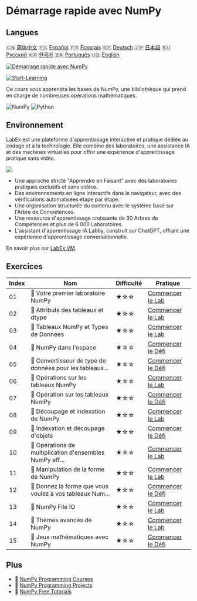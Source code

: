 # Démarrage rapide avec NumPy

## Langues

🇨🇳 [简体中文](README_zh.md) 🇪🇸 [Español](README_es.md) 🇫🇷 [Français](README_fr.md) 🇩🇪 [Deutsch](README_de.md) 🇯🇵 [日本語](README_ja.md) 🇷🇺 [Русский](README_ru.md) 🇰🇷 [한국어](README_ko.md) 🇧🇷 [Português](README_pt.md) 🇺🇸 [English](README.md) 

[![Démarrage rapide avec NumPy](https://cover-creator.labex.io/quick-start-with-numpy.png?lang=fr)](https://labex.io/fr/courses/quick-start-with-numpy)

[![Start-Learning](https://img.shields.io/badge/Start-Learning-whitesmoke?style=for-the-badge)](https://labex.io/fr/courses/quick-start-with-numpy)

Ce cours vous apprendra les bases de NumPy, une bibliothèque qui prend en charge de nombreuses opérations mathématiques.

![NumPy](https://img.shields.io/badge/NumPy-whitesmoke?style=for-the-badge&logo=numpy)
![Python](https://img.shields.io/badge/Python-whitesmoke?style=for-the-badge&logo=python)


## Environnement

LabEx est une plateforme d'apprentissage interactive et pratique dédiée au codage et à la technologie. Elle combine des laboratoires, une assistance IA et des machines virtuelles pour offrir une expérience d'apprentissage pratique sans vidéo.

![](https://tutorial-screenshot.getvm.io/images/vm-1725247253.png)

- Une approche stricte "Apprendre en Faisant" avec des laboratoires pratiques exclusifs et sans vidéos.
- Des environnements en ligne interactifs dans le navigateur, avec des vérifications automatisées étape par étape.
- Une organisation structurée du contenu avec le système basé sur l'Arbre de Compétences.
- Une ressource d'apprentissage croissante de 30 Arbres de Compétences et plus de 6 000 Laboratoires.
- L'assistant d'apprentissage IA Labby, construit sur ChatGPT, offrant une expérience d'apprentissage conversationnelle.

En savoir plus sur [LabEx VM](https://support.labex.io/using-labex/virtual-machine).

## Exercices

|   Index | Nom                                                      | Difficulté   | Pratique                                                                                                                                 |
|---------|----------------------------------------------------------|--------------|------------------------------------------------------------------------------------------------------------------------------------------|
|      01 | 📖 Votre premier laboratoire NumPy                       | ★☆☆          | <a target='_blank' href='https://labex.io/fr/tutorials/numpy-your-first-numpy-lab-92735'>Commencer le Lab</a>                            |
|      02 | 📖 Attributs des tableaux et dtype                       | ★☆☆          | <a target='_blank' href='https://labex.io/fr/tutorials/python-array-attributes-and-dtype-8027'>Commencer le Lab</a>                      |
|      03 | 📖 Tableaux NumPy et Types de Données                    | ★☆☆          | <a target='_blank' href='https://labex.io/fr/tutorials/python-numpy-arrays-and-data-types-4996'>Commencer le Lab</a>                     |
|      04 | 🎯 NumPy dans l'espace                                   | ★☆☆          | <a target='_blank' href='https://labex.io/fr/labs/python-numpy-in-space-33961'>Commencer le Défi</a>                                     |
|      05 | 🎯 Convertisseur de type de données pour les tableaux... | ★☆☆          | <a target='_blank' href='https://labex.io/fr/labs/python-numpy-array-datatype-converter-9187'>Commencer le Défi</a>                      |
|      06 | 📖 Opérations sur les tableaux NumPy                     | ★☆☆          | <a target='_blank' href='https://labex.io/fr/tutorials/numpy-numpy-array-operations-1403'>Commencer le Lab</a>                           |
|      07 | 🎯 Opération sur les tableaux NumPy                      | ★☆☆          | <a target='_blank' href='https://labex.io/fr/labs/numpy-numpy-array-operation-8708'>Commencer le Défi</a>                                |
|      08 | 📖 Découpage et indexation de NumPy                      | ★☆☆          | <a target='_blank' href='https://labex.io/fr/tutorials/python-numpy-slicing-and-indexing-352'>Commencer le Lab</a>                       |
|      09 | 🎯 Indexation et découpage d'objets                      | ★☆☆          | <a target='_blank' href='https://labex.io/fr/labs/python-array-indexing-and-slicing-38504'>Commencer le Défi</a>                         |
|      10 | 📖 Opérations de multiplication d'ensembles NumPy eff... | ★☆☆          | <a target='_blank' href='https://labex.io/fr/tutorials/python-efficient-numpy-array-multiplication-operations-5007'>Commencer le Lab</a> |
|      11 | 📖 Manipulation de la forme de NumPy                     | ★☆☆          | <a target='_blank' href='https://labex.io/fr/tutorials/numpy-numpy-shape-manipulation-214'>Commencer le Lab</a>                          |
|      12 | 🎯 Donnez la forme que vous voulez à vos tableaux Num... | ★☆☆          | <a target='_blank' href='https://labex.io/fr/labs/python-make-numpy-array-your-shape-8687'>Commencer le Défi</a>                         |
|      13 | 📖 NumPy File IO                                         | ★☆☆          | <a target='_blank' href='https://labex.io/fr/tutorials/python-numpy-file-io-127'>Commencer le Lab</a>                                    |
|      14 | 📖 Thèmes avancés de NumPy                               | ★☆☆          | <a target='_blank' href='https://labex.io/fr/tutorials/python-numpy-advanced-topics-11'>Commencer le Lab</a>                             |
|      15 | 🎯 Jeux mathématiques avec NumPy                         | ★☆☆          | <a target='_blank' href='https://labex.io/fr/labs/python-numpy-math-games-10'>Commencer le Défi</a>                                      |

## Plus

- 🔗 [NumPy Programming Courses](https://github.com/labex-labs/awesome-programming-courses)
- 🔗 [NumPy Programming Projects](https://github.com/labex-labs/awesome-programming-projects)
- 🔗 [NumPy Free Tutorials](https://github.com/labex-labs/numpy-free-tutorials)

